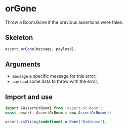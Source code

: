 # orGone

Throw a Boom.Gone if the previous assertions were false.

## Skeleton

```ts
assert.orGone(message, payload);
```

## Arguments

- `message` a specific message for this error;
- `payload` some data to throw with the error;

## Import and use

```ts
import {AssertOrBoom} from 'assert-or-boom';
const assert: AssertOrBoom = new AssertOrBoom();

assert.isString(undefined).orGone('Badaboom');
```
